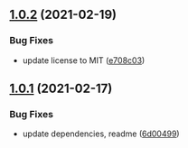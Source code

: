 ## [1.0.2](https://github.com/valverdealbo/log-response-middleware/compare/v1.0.1...v1.0.2) (2021-02-19)


### Bug Fixes

* update license to MIT ([e708c03](https://github.com/valverdealbo/log-response-middleware/commit/e708c03b8baf005f73663b7c44e23f23e06ef781))

## [1.0.1](https://github.com/valverdealbo/log-response-middleware/compare/v1.0.0...v1.0.1) (2021-02-17)


### Bug Fixes

* update dependencies, readme ([6d00499](https://github.com/valverdealbo/log-response-middleware/commit/6d00499bed72e309f9aa1b76844b1c0dcfb7f48c))

